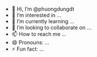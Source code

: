 - 👋 Hi, I’m @phuongdungdt
- 👀 I’m interested in ...
- 🌱 I’m currently learning ...
- 💞️ I’m looking to collaborate on ...
- 📫 How to reach me ...
- 😄 Pronouns: ...
- ⚡ Fun fact: ...

<!---
phuongdungdt/phuongdungdt is a ✨ special ✨ repository because its `README.md` (this file) appears on your GitHub profile.
You can click the Preview link to take a look at your changes.
--->
